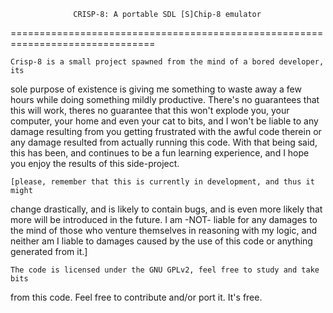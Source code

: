                   CRISP-8: A portable SDL [S]Chip-8 emulator                 
===============================================================================

	Crisp-8 is a small project spawned from the mind of a bored developer, its
sole purpose of existence is giving me something to waste away a few hours 
while doing something mildly productive. There's no guarantees that this will
work, theres no guarantee that this won't explode you, your computer, your
home and even your cat to bits, and I won't be liable to any damage resulting
from you getting frustrated with the awful code therein or any damage resulted
from actually running this code.
	With that being said, this has been, and continues to be a fun learning
experience, and I hope you enjoy the results of this side-project.

	[please, remember that this is currently in development, and thus it might
change drastically, and is likely to contain bugs, and is even more likely that
more will be introduced in the future. I am -NOT- liable for any damages to
the mind of those who venture themselves in reasoning with my logic, and 
neither am I liable to damages caused by the use of this code or anything
generated from it.]

	The code is licensed under the GNU GPLv2, feel free to study and take bits
from this code. Feel free to contribute and/or port it. It's free.